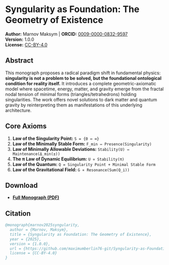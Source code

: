 # Syngularity as Foundation: The Geometry of Existence

**Author:** Marnov Maksym | **ORCID:** [0009-0000-0832-9597](https://orcid.org/0009-0000-0832-9597)  
**Version:** 1.0.0  
**License:** [CC-BY-4.0](https://creativecommons.org/licenses/by/4.0/)

## Abstract

This monograph proposes a radical paradigm shift in fundamental physics: **singularity is not a problem to be solved, but the foundational ontological condition for reality itself.** It introduces a complete geometric-axiomatic model where spacetime, energy, matter, and gravity emerge from the fractal nodal tension of minimal forms (triangles/tetrahedrons) holding singularities. The work offers novel solutions to dark matter and quantum gravity by reinterpreting them as manifestations of this underlying architecture.

## Core Axioms

1.  **Law of the Singularity Point:** `S = {0 ↔ ∞}`
2.  **Law of the Minimally Stable Form:** `F_min ⇔ Presence(Singularity)`
3.  **Law of Minimally Allowable Deviations:** `Stability(U) ⇔ Maintenance(Δ_min(±))`
4.  **The π Law of Dynamic Equilibrium:** `U ∝ Stability(π)`
5.  **Law of the Quantum:** `Q = Singularity Point + Minimal Stable Form`
6.  **Law of the Gravitational Field:** `G ∝ Resonance(Sum(Q_i))`

## Download

-   **[Full Monograph (PDF)](monograph.pdf)**

## Citation

```bibtex
@monograph{marnov2025syngularity,
  author = {Marnov, Maksym},
  title = {Syngularity as Foundation: The Geometry of Existence},
  year = {2025},
  version = {1.0.0},
  url = {https://github.com/maximumberlin76-git/Syngularity-as-Foundation},
  license = {CC-BY-4.0}
}

